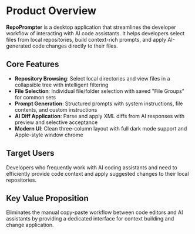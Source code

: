 # Product Overview

**RepoPrompter** is a desktop application that streamlines the developer workflow of interacting with AI code assistants. It helps developers select files from local repositories, build context-rich prompts, and apply AI-generated code changes directly to their files.

## Core Features

- **Repository Browsing**: Select local directories and view files in a collapsible tree with intelligent filtering
- **File Selection**: Individual file/folder selection with saved "File Groups" for common sets
- **Prompt Generation**: Structured prompts with system instructions, file contents, and custom instructions
- **AI Diff Application**: Parse and apply XML diffs from AI responses with preview and selective acceptance
- **Modern UI**: Clean three-column layout with full dark mode support and Apple-style window chrome

## Target Users

Developers who frequently work with AI coding assistants and need to efficiently provide code context and apply suggested changes to their local repositories.

## Key Value Proposition

Eliminates the manual copy-paste workflow between code editors and AI assistants by providing a dedicated interface for context building and change application.
